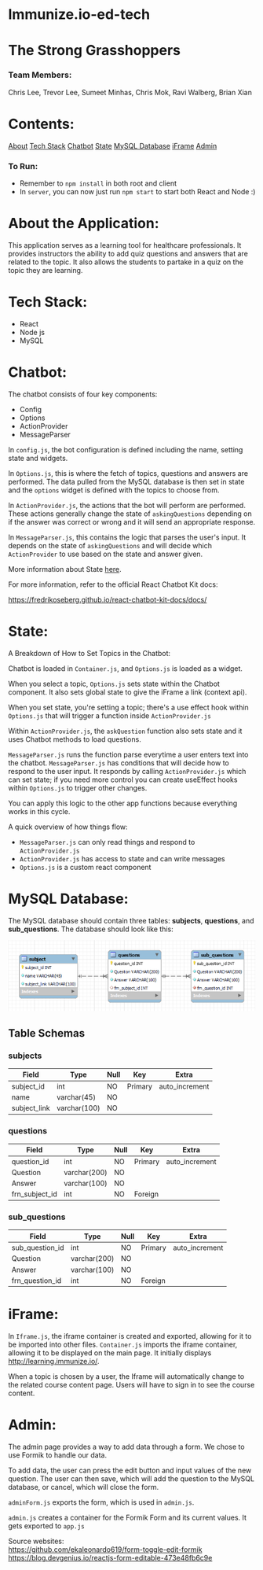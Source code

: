 # Immunize.io-ed-tech

# The Strong Grasshoppers

### Team Members:

Chris Lee, Trevor Lee, Sumeet Minhas, Chris Mok, Ravi Walberg, Brian Xian

# Contents:

[About](#about-the-application)
[Tech Stack](#tech-stack)
[Chatbot](#chatbot)
[State](#state)
[MySQL Database](#mysql-database)
[iFrame](#iframe)
[Admin](#admin)

### To Run:

- Remember to `npm install` in both root and client
- In `server`, you can now just run `npm start` to start both React and Node :)

# About the Application:

This application serves as a learning tool for healthcare professionals. It provides instructors the ability to add quiz questions and answers that are related to the topic. It also allows the students to partake in a quiz on the topic they are learning.

# Tech Stack:

- React
- Node js
- MySQL

# Chatbot:

The chatbot consists of four key components:

- Config
- Options
- ActionProvider
- MessageParser

In `config.js`, the bot configuration is defined including the name, setting state and widgets.

In `Options.js`, this is where the fetch of topics, questions and answers are performed. The data pulled from the MySQL database is then set in state and the `options` widget is defined with the topics to choose from.

In `ActionProvider.js`, the actions that the bot will perform are performed. These actions generally change the state of `askingQuestions` depending on if the answer was correct or wrong and it will send an appropriate response.

In `MessageParser.js`, this contains the logic that parses the user's input. It depends on the state of `askingQuestions` and will decide which `ActionProvider` to use based on the state and answer given.

More information about State [here](#state).

For more information, refer to the official React Chatbot Kit docs:

https://fredrikoseberg.github.io/react-chatbot-kit-docs/docs/

# State:

A Breakdown of How to Set Topics in the Chatbot:

Chatbot is loaded in `Container.js`, and `Options.js` is loaded as a widget.

When you select a topic, `Options.js` sets state within the Chatbot component. It also sets global state to give the iFrame a link (context api).

When you set state, you're setting a topic; there's a use effect hook within `Options.js` that will trigger a function inside `ActionProvider.js`

Within `ActionProvider.js`, the `askQuestion` function also sets state and it uses Chatbot methods to load questions.

`MessageParser.js` runs the function parse everytime a user enters text into the chatbot. `MessageParser.js` has conditions that will decide how to respond to the user input. It responds by calling `ActionProvider.js` which can set state; if you need more control you can create useEffect hooks within `Options.js` to trigger other changes.

You can apply this logic to the other app functions because everything works in this cycle.

A quick overview of how things flow:

- `MessageParser.js` can only read things and respond to `ActionProvider.js`
- `ActionProvider.js` has access to state and can write messages
- `Options.js` is a custom react component

# MySQL Database:

The MySQL database should contain three tables: **subjects**, **questions**, and **sub_questions**.
The database should look like this:

![Database Schema](/server/docs/database_schema.png "Database Schema")

## Table Schemas

### subjects

| Field        | Type         | Null | Key     | Extra          |
| ------------ | ------------ | ---- | ------- | -------------- |
| subject_id   | int          | NO   | Primary | auto_increment |
| name         | varchar(45)  | NO   |         |                |
| subject_link | varchar(100) | NO   |         |                |

### questions

| Field          | Type         | Null | Key     | Extra          |
| -------------- | ------------ | ---- | ------- | -------------- |
| question_id    | int          | NO   | Primary | auto_increment |
| Question       | varchar(200) | NO   |         |                |
| Answer         | varchar(100) | NO   |         |                |
| frn_subject_id | int          | NO   | Foreign |                |

### sub_questions

| Field           | Type         | Null | Key     | Extra          |
| --------------- | ------------ | ---- | ------- | -------------- |
| sub_question_id | int          | NO   | Primary | auto_increment |
| Question        | varchar(200) | NO   |         |                |
| Answer          | varchar(100) | NO   |         |                |
| frn_question_id | int          | NO   | Foreign |                |

# iFrame:

In `Iframe.js`, the iframe container is created and exported, allowing for it to be imported into other files. `Container.js` imports the iframe container, allowing it to be displayed on the main page. It initially displays http://learning.immunize.io/.

When a topic is chosen by a user, the Iframe will automatically change to the related course content page. Users will have to sign in to see the course content.

<!-- feel free to add/remove/change things I wrote for this part -->

# Admin:

The admin page provides a way to add data through a form. We chose to use Formik to handle our data.

To add data, the user can press the edit button and input values of the new question. The user can then save, which will add the question to the MySQL database, or cancel, which will close the form.

`adminForm.js` exports the form, which is used in `admin.js`.

`admin.js` creates a container for the Formik Form and its current values. It gets exported to `app.js`

Source websites: \
https://github.com/ekaleonardo619/form-toggle-edit-formik \
https://blog.devgenius.io/reactjs-form-editable-473e48fb6c9e

<!-- todo in docs: -->
<!-- server --
